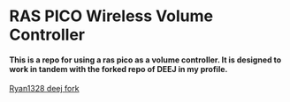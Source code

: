 # RAS PICO Wireless Volume Controller
#### This is a repo for using a ras pico as a volume controller. It is designed to work in tandem with the forked repo of DEEJ in my profile. 
[Ryan1328 deej fork](https://github.com/RyanU1328/deej.git)


